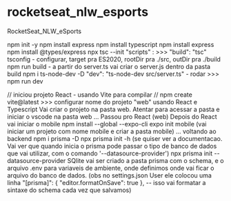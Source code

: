 # rocketseat_nlw_esports
RocketSeat_NLW_eSports


npm init -y
npm install express
npm install typescript
npm install express
npm install @types/express
npx tsc --init
"scripts" : >>> "build": "tsc"
tsconfig - configurar, target pra ES2020, rootDir pra ./src, outDir pra ./build 
npm run build - a partir do server.ts vai criar o server.js dentro da pasta build
npm i ts-node-dev -D
"dev": "ts-node-dev src/server.ts" - rodar >>> npm run dev

// iniciou projeto React - usando Vite para compilar //
npm create vite@latest >>> configurar nome do projeto "web" usando React e Typescript
Vai criar o projeto na pasta web. Atentar para acessar a pasta e iniciar o vscode na pasta web
...
Passou pro React (web)
Depois do React vai iniciar o mobile
npm install --global --expo-cli 
expo init mobile (vai iniciar um projeto com nome mobile e criar a pasta mobile)
...
voltando ao backend
npm i prisma -D
npx prisma init -h (se quiser ver a documentacao. Vai ver que quando inicia o prisma pode passar o tipo de banco de dados que vai utilizar, com o comando '--datasource-provider')
npx prisma init --datasource-provider SQlite
vai ser criado a pasta prisma com o schema, e o arquivo .env para variaveis de ambiente, onde definimos onde vai ficar o arquivo do banco de dados.
(obs no settings.json User ele colocou uma linha "[prisma]": { "editor.formatOnSave": true },  -- isso vai formatar a sintaxe do schema cada vez que salvamos) 